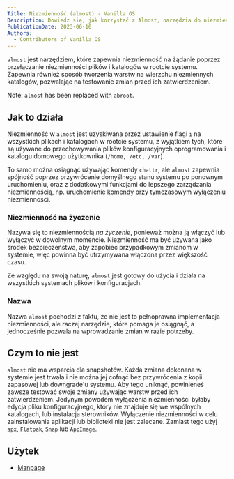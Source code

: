 ```yaml
---
Title: Niezmienność (almost) - Vanilla OS
Description: Dowiedz się, jak korzystać z Almost, narzędzia do niezmienności na żądanie.
PublicationDate: 2023-06-10
Authors: 
  - Contributors of Vanilla OS
---
```


`almost` jest narzędziem, które zapewnia niezmienność na żądanie poprzez przełączanie
niezmienności plików i katalogów w rootcie systemu. Zapewnia również sposób tworzenia
warstw na wierzchu niezmiennych katalogów, pozwalając na testowanie zmian przed ich
zatwierdzeniem.

Note: `almost` has been replaced with `abroot`.

## Jak to działa

Niezmienność w `almost` jest uzyskiwana przez ustawienie flagi `i` na wszystkich plikach
i katalogach w rootcie systemu, z wyjątkiem tych, które są używane do przechowywania
plików konfiguracyjnych oprogramowania i katalogu domowego użytkownika (`/home, /etc,
/var`).

To samo można osiągnąć używając komendy `chattr`, ale `almost` zapewnia spójność poprzez
przywrócenie domyślnego stanu systemu po ponownym uruchomieniu, oraz z dodatkowymi
funkcjami do lepszego zarządzania niezmiennością, np. uruchomienie komendy przy
tymczasowym wyłączeniu niezmienności.

### Niezmienność na życzenie

Nazywa się to niezmiennością *na życzenie*, ponieważ można ją włączyć lub wyłączyć w
dowolnym momencie. Niezmienność ma być używana jako środek bezpieczeństwa, aby zapobiec
przypadkowym zmianom w systemie, więc powinna być utrzymywana włączona przez większość
czasu.

Ze względu na swoją naturę, `almost` jest gotowy do użycia i działa na wszystkich
systemach plików i konfiguracjach.

### Nazwa

Nazwa `almost` pochodzi z faktu, że nie jest to pełnoprawna implementacja niezmienności,
ale raczej narzędzie, które pomaga je osiągnąć, a jednocześnie pozwala na wprowadzanie
zmian w razie potrzeby.

## Czym to nie jest

`almost` nie ma wsparcia dla snapshotów. Każda zmiana dokonana w systemie jest trwała
i nie można jej cofnąć bez przywrócenia z kopii zapasowej lub downgrade'u systemu. Aby
tego uniknąć, powinieneś zawsze testować swoje zmiany używając warstw przed ich
zatwierdzeniem. Jedynym powodem wyłączenia niezmienności byłaby edycja pliku
konfiguracyjnego, który nie znajduje się we wspólnych katalogach, lub instalacja
sterowników. Wyłączenie niezmienności w celu zainstalowania aplikacji lub biblioteki
nie jest zalecane. Zamiast tego użyj [`apx`](/docs/apx), [`Flatpak`](/docs/flatpak),
[`Snap`](/docs/snap) lub [`AppImage`](/docs/appimage).

## Użytek

- [Manpage](almost-manpage)
